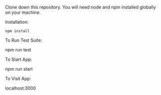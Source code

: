Clone down this repository. You will need node and npm installed globally on your machine.

Installation:

`npm install`

To Run Test Suite:

npm run test

To Start App:

npm run start

To Visit App:

localhost:3000
